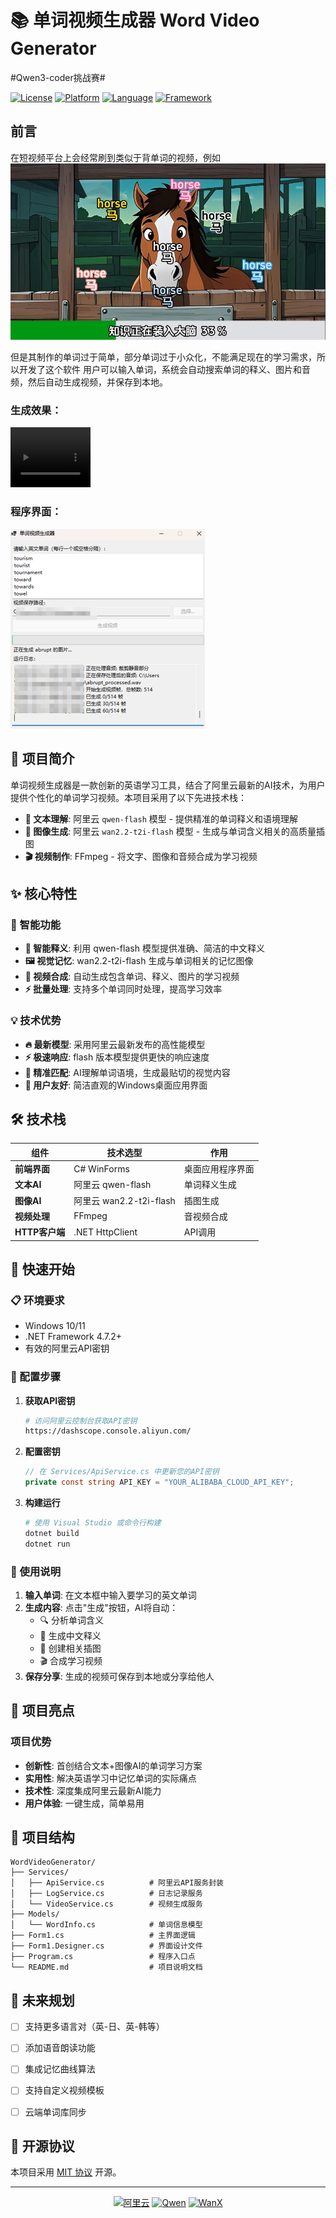 # 📚 单词视频生成器 Word Video Generator

 #Qwen3-coder挑战赛#

[![License](https://img.shields.io/badge/license-MIT-blue.svg)](LICENSE)
[![Platform](https://img.shields.io/badge/platform-Windows-lightgrey.svg)]()
[![Language](https://img.shields.io/badge/language-C%23-purple.svg)]()
[![Framework](https://img.shields.io/badge/framework-.NET-blue.svg)]()
## 前言
在短视频平台上会经常刷到类似于背单词的视频，例如
 ![图片](video\image.png)
 
 但是其制作的单词过于简单，部分单词过于小众化，不能满足现在的学习需求，所以开发了这个软件
 用户可以输入单词，系统会自动搜索单词的释义、图片和音频，然后自动生成视频，并保存到本地。
### 生成效果：
<video src="video\视频1.mp4" width="128" height="96" controls autoplay></video> 
### 程序界面：
 ![图片](video\image1.png)
## 🌟 项目简介

单词视频生成器是一款创新的英语学习工具，结合了阿里云最新的AI技术，为用户提供个性化的单词学习视频。本项目采用了以下先进技术栈：

- **🧠 文本理解**: 阿里云 `qwen-flash` 模型 - 提供精准的单词释义和语境理解
- **🎨 图像生成**: 阿里云 `wan2.2-t2i-flash` 模型 - 生成与单词含义相关的高质量插图
- **🎬 视频制作**: FFmpeg - 将文字、图像和音频合成为学习视频

## ✨ 核心特性

### 🚀 智能功能
- **📝 智能释义**: 利用 qwen-flash 模型提供准确、简洁的中文释义
- **🖼️ 视觉记忆**: wan2.2-t2i-flash 生成与单词相关的记忆图像  
- **🎥 视频合成**: 自动生成包含单词、释义、图片的学习视频
- **⚡ 批量处理**: 支持多个单词同时处理，提高学习效率

### 💡 技术优势
- **🔥 最新模型**: 采用阿里云最新发布的高性能模型
- **⚡ 极速响应**: flash 版本模型提供更快的响应速度
- **🎯 精准匹配**: AI理解单词语境，生成最贴切的视觉内容
- **📱 用户友好**: 简洁直观的Windows桌面应用界面

## 🛠️ 技术栈

| 组件 | 技术选型 | 作用 |
|------|---------|------|
| **前端界面** | C# WinForms | 桌面应用程序界面 |
| **文本AI** | 阿里云 qwen-flash | 单词释义生成 |
| **图像AI** | 阿里云 wan2.2-t2i-flash | 插图生成 |
| **视频处理** | FFmpeg | 音视频合成 |
| **HTTP客户端** | .NET HttpClient | API调用 |

## 🚦 快速开始

### 📋 环境要求
- Windows 10/11
- .NET Framework 4.7.2+
- 有效的阿里云API密钥

### 🔧 配置步骤

1. **获取API密钥**
   ```bash
   # 访问阿里云控制台获取API密钥
   https://dashscope.console.aliyun.com/
   ```

2. **配置密钥**
   ```csharp
   // 在 Services/ApiService.cs 中更新您的API密钥
   private const string API_KEY = "YOUR_ALIBABA_CLOUD_API_KEY";
   ```

3. **构建运行**
   ```bash
   # 使用 Visual Studio 或命令行构建
   dotnet build
   dotnet run
   ```

### 📖 使用说明

1. **输入单词**: 在文本框中输入要学习的英文单词
2. **生成内容**: 点击"生成"按钮，AI将自动：
   - 🔍 分析单词含义
   - 📝 生成中文释义
   - 🎨 创建相关插图
   - 🎬 合成学习视频
3. **保存分享**: 生成的视频可保存到本地或分享给他人

## 🎯 项目亮点

### 项目优势
- **创新性**: 首创结合文本+图像AI的单词学习方案
- **实用性**: 解决英语学习中记忆单词的实际痛点  
- **技术性**: 深度集成阿里云最新AI能力
- **用户体验**: 一键生成，简单易用



## 📁 项目结构

```
WordVideoGenerator/
├── Services/
│   ├── ApiService.cs          # 阿里云API服务封装
│   ├── LogService.cs          # 日志记录服务  
│   └── VideoService.cs        # 视频生成服务
├── Models/
│   └── WordInfo.cs            # 单词信息模型
├── Form1.cs                   # 主界面逻辑
├── Form1.Designer.cs          # 界面设计文件
├── Program.cs                 # 程序入口点
└── README.md                  # 项目说明文档
```

## 🚀 未来规划

- [ ] 支持更多语言对（英-日、英-韩等）
- [ ] 添加语音朗读功能
- [ ] 集成记忆曲线算法
- [ ] 支持自定义视频模板
- [ ] 云端单词库同步




## 📄 开源协议

本项目采用 [MIT 协议](LICENSE) 开源。

---

<div align="center">

[![阿里云](https://img.shields.io/badge/Powered%20by-阿里云-orange.svg)](https://www.aliyun.com/)
[![Qwen](https://img.shields.io/badge/Model-qwen--flash-blue.svg)]()
[![WanX](https://img.shields.io/badge/Image-wan2.2--t2i--flash-green.svg)]()

</div>